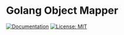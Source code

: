 # Golang Object Mapper

[![Documentation](https://godoc.org/github.com/svet/gom?status.svg)](http://godoc.org/github.com/svett/gom) [![License: MIT](https://img.shields.io/badge/License-MIT-yellow.svg)](https://opensource.org/licenses/MIT)

